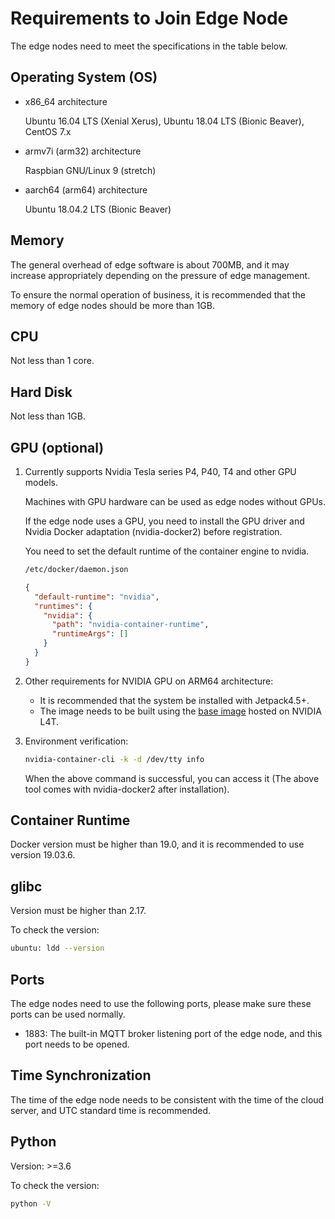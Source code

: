 # Requirements to Join Edge Node

The edge nodes need to meet the specifications in the table below.

## Operating System (OS)

- x86_64 architecture

    Ubuntu 16.04 LTS (Xenial Xerus), Ubuntu 18.04 LTS (Bionic Beaver), CentOS 7.x

- armv7i (arm32) architecture

    Raspbian GNU/Linux 9 (stretch)

- aarch64 (arm64) architecture

    Ubuntu 18.04.2 LTS (Bionic Beaver)

## Memory

The general overhead of edge software is about 700MB, and it may increase appropriately depending on the pressure of edge management.

To ensure the normal operation of business, it is recommended that the memory of edge nodes should be more than 1GB.

## CPU

Not less than 1 core.

## Hard Disk

Not less than 1GB.

## GPU (optional)

1. Currently supports Nvidia Tesla series P4, P40, T4 and other GPU models.

    Machines with GPU hardware can be used as edge nodes without GPUs.

    If the edge node uses a GPU, you need to install the GPU driver and Nvidia Docker adaptation (nvidia-docker2) before registration.

    You need to set the default runtime of the container engine to nvidia.

    ```sh
    /etc/docker/daemon.json
    ```

    ```json
    {
      "default-runtime": "nvidia",
      "runtimes": {
        "nvidia": {
          "path": "nvidia-container-runtime",
          "runtimeArgs": []
        }
      }
    }
    ```

2. Other requirements for NVIDIA GPU on ARM64 architecture:

    - It is recommended that the system be installed with Jetpack4.5+.
    - The image needs to be built using the [base image](https://catalog.ngc.nvidia.com/containers) hosted on NVIDIA L4T.

3. Environment verification:

    ```sh
    nvidia-container-cli -k -d /dev/tty info
    ```

    When the above command is successful, you can access it (The above tool comes with nvidia-docker2 after installation).

## Container Runtime

Docker version must be higher than 19.0, and it is recommended to use version 19.03.6.

## glibc

Version must be higher than 2.17.

To check the version:

```sh
ubuntu: ldd --version
```

## Ports

The edge nodes need to use the following ports, please make sure these ports can be used normally.

- 1883: The built-in MQTT broker listening port of the edge node, and this port needs to be opened.

## Time Synchronization

The time of the edge node needs to be consistent with the time of the cloud server, and UTC standard time is recommended.

## Python

Version: >=3.6

To check the version:

```sh
python -V
```
